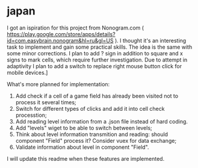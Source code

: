 # japan

I got an ispiration for this project from Nonogram.com ( https://play.google.com/store/apps/details?id=com.easybrain.nonogram&hl=ru&gl=US ). I thought it's an interesting task to implement and gain some practical skills. The idea is the same with some minor corrections. I plan to add ? sign in addition to square and x signs to mark cells, which require further investigation.
Due to attempt in adaptivity I plan to add a switch to replace right mouse button click for mobile devices.]

What's more planned for implementation:

1. Add check if a cell of a game field has already been visited not to process it several times;
2. Switch for different types of clicks and add it into cell check processtion;
3. Add reading level information from a .json file instead of hard coding.
4. Add "levels" wiget to be able to switch between levels;
5. Think about level information transmition and reading: should component "Field" process it? Consider vuex for data exchange;
6. Validate information about level in component "Field".

I will update this readme when these features are implemented.
